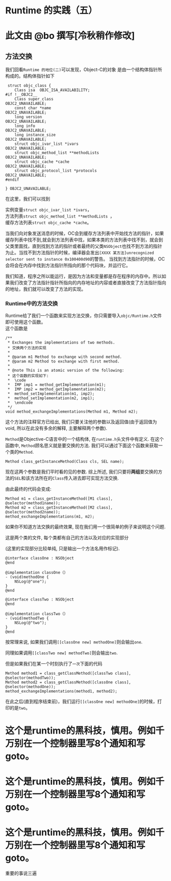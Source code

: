 # Runtime 的实践（五）

# 此文由 @bo 撰写[冷秋稍作修改]

## 方法交换
我们回看`Runtime 的地位(二)`可以发现，Object-C的对象 是由一个结构体指针所构成的。结构体指针如下

```
 struct objc_class {
    Class isa  OBJC_ISA_AVAILABILITY;
#if !__OBJC2__
    Class super_class                                        OBJC2_UNAVAILABLE;
    const char *name                                         OBJC2_UNAVAILABLE;
    long version                                             OBJC2_UNAVAILABLE;
    long info                                                OBJC2_UNAVAILABLE;
    long instance_size                                       OBJC2_UNAVAILABLE;
    struct objc_ivar_list *ivars                             OBJC2_UNAVAILABLE;
    struct objc_method_list **methodLists                    OBJC2_UNAVAILABLE;
    struct objc_cache *cache                                 OBJC2_UNAVAILABLE;
    struct objc_protocol_list *protocols                     OBJC2_UNAVAILABLE;
#endif

} OBJC2_UNAVAILABLE;
```
在这里，我们可以找到  

实例变量`struct objc_ivar_list *ivars`，  
方法列表`struct objc_method_list **methodLists `，  
缓存方法列表`struct objc_cache *cache`。  

当我们向对象发送消息的时候，OC会到缓存方法列表中开始找方法的指针，如果缓存列表中找不到,就会到方法列表中找，如果本类的方法列表中找不到，就会到父类里面找，直到找到方法的指针或者最终的父类`NSObject`也找不到方法的指针为止。当找不到方法指针的时候，编译器会发出`[XXXX 某方法]unrecognized selector sent to instance 0x100400d90`的警告。
当找到方法指针的时候，OC会将会在内存中找到方法指针所指向的那个代码块，并运行它。

我们知道，程序之所以能运行，是因为方法和变量都是存在程序的内存中。所以如果我们改变了方法指针指针所指向的内存地址的内容或者直接改变了方法指针指向的地址，我们就可以改变了方法的实现。

### Runtime中的方法交换
Runtime给了我们一个函数来实现方法交换，你只需要导入`objc/Runtime.h`文件即可使用这个函数。  
这个函数是

```objc
/** 
 * Exchanges the implementations of two methods.
 * 交换两个方法的实现
 * 
 * @param m1 Method to exchange with second method.
 * @param m2 Method to exchange with first method.
 * 
 * @note This is an atomic version of the following:
 * 这个函数的实现如下:
 *  \code 
 *  IMP imp1 = method_getImplementation(m1);
 *  IMP imp2 = method_getImplementation(m2);
 *  method_setImplementation(m1, imp2);
 *  method_setImplementation(m2, imp1);
 *  \endcode
 */
void method_exchangeImplementations(Method m1, Method m2);
```
这个方法的注释官方已给出, 我们只要关注他的参数以及返回值(由于返回值为void, 所以在此没有多余的解释, 主要解释两个参数).

`Method`是Objective-C语言中的一个结构体, 在`runtime.h`头文件中有定义. 在这个函数中, `Method`顾名思义就是要交换的方法. 我们可以通过下面这个函数来获取一个类的`Method`.

```objc
Method class_getInstanceMethod(Class cls, SEL name);
```
现在这两个参数是我们平时看的见的参数. 综上所述, 我们只要将**两组**要交换的方法的`SEL`和该方法所在的`Class`传入进去即可实现方法交换.

由此最终的代码会变成:

```objc
Method m1 = class_getInstanceMethod([M1 class], @selector(method1name));
Method m2 = class_getInstanceMethod([M2 class], @selector(method2name));
method_exchangeImplementations(m1, m2);
```
如果你不知道方法交换的最终效果, 现在我们用一个很简单的例子来说明这个问题.

这是两个类的文件, 每个类都有自己的方法以及对应的实现部分

(这里的实现部分比较单纯, 只是输出一个方法名用作标记).

```objc
@interface classOne : NSObject
@end

@implementation classOne（）
- (void)methodOne {
    NSLog(@"one");
}
@end
```

```objc
@interface classTwo : NSObject
@end

@implementation classTwo（）
- (void)methodTwo {
    NSLog(@"two");
}
@end
```

按常理来说, 如果我们调用`[[classOne new] methodOne]`则会输出`one`.

同理如果调用`[[classTwo new] methodTwo]`则会输出`two`.

但是如果我们在某一个时刻执行了`一次`下面的代码

```objc
Method method1 = class_getClassMethod([classTwo class], @selector(methodTwo));
Method method2 = class_getClassMethod([classOne class], @selector(methodOne));
method_exchangeImplementations(method1, method2);

```
在此之后(直到程序结束前)，我们运行`[[classOne new] methodOne]`的时候，打印的是`two`。

# 这个是runtime的黑科技，慎用。例如千万别在一个控制器里写8个通知和写goto。
# 这个是runtime的黑科技，慎用。例如千万别在一个控制器里写8个通知和写goto。
# 这个是runtime的黑科技，慎用。例如千万别在一个控制器里写8个通知和写goto。

重要的事说三遍

